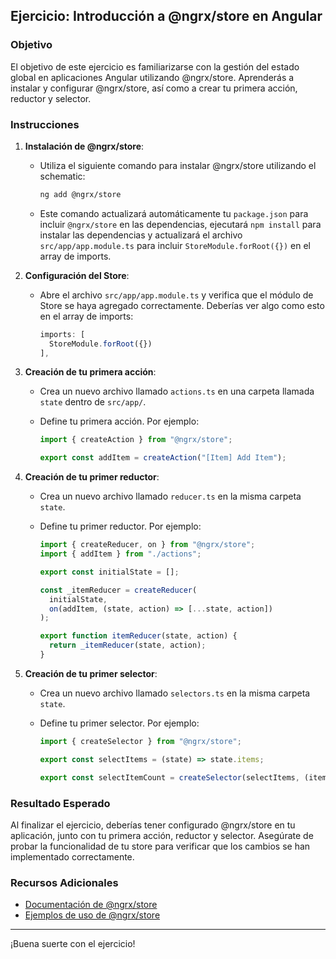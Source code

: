 ## Ejercicio: Introducción a @ngrx/store en Angular

### Objetivo

El objetivo de este ejercicio es familiarizarse con la gestión del estado global en aplicaciones Angular utilizando @ngrx/store. Aprenderás a instalar y configurar @ngrx/store, así como a crear tu primera acción, reductor y selector.

### Instrucciones

1. **Instalación de @ngrx/store**:

   - Utiliza el siguiente comando para instalar @ngrx/store utilizando el schematic:
     ```bash
     ng add @ngrx/store
     ```
   - Este comando actualizará automáticamente tu `package.json` para incluir `@ngrx/store` en las dependencias, ejecutará `npm install` para instalar las dependencias y actualizará el archivo `src/app/app.module.ts` para incluir `StoreModule.forRoot({})` en el array de imports.

2. **Configuración del Store**:

   - Abre el archivo `src/app/app.module.ts` y verifica que el módulo de Store se haya agregado correctamente. Deberías ver algo como esto en el array de imports:
     ```typescript
     imports: [
       StoreModule.forRoot({})
     ],
     ```

3. **Creación de tu primera acción**:

   - Crea un nuevo archivo llamado `actions.ts` en una carpeta llamada `state` dentro de `src/app/`.
   - Define tu primera acción. Por ejemplo:

     ```typescript
     import { createAction } from "@ngrx/store";

     export const addItem = createAction("[Item] Add Item");
     ```

4. **Creación de tu primer reductor**:

   - Crea un nuevo archivo llamado `reducer.ts` en la misma carpeta `state`.
   - Define tu primer reductor. Por ejemplo:

     ```typescript
     import { createReducer, on } from "@ngrx/store";
     import { addItem } from "./actions";

     export const initialState = [];

     const _itemReducer = createReducer(
       initialState,
       on(addItem, (state, action) => [...state, action])
     );

     export function itemReducer(state, action) {
       return _itemReducer(state, action);
     }
     ```

5. **Creación de tu primer selector**:

   - Crea un nuevo archivo llamado `selectors.ts` en la misma carpeta `state`.
   - Define tu primer selector. Por ejemplo:

     ```typescript
     import { createSelector } from "@ngrx/store";

     export const selectItems = (state) => state.items;

     export const selectItemCount = createSelector(selectItems, (items) => items.length);
     ```

### Resultado Esperado

Al finalizar el ejercicio, deberías tener configurado @ngrx/store en tu aplicación, junto con tu primera acción, reductor y selector. Asegúrate de probar la funcionalidad de tu store para verificar que los cambios se han implementado correctamente.

### Recursos Adicionales

- [Documentación de @ngrx/store](https://ngrx.io/guide/store)
- [Ejemplos de uso de @ngrx/store](https://ngrx.io/guide/store#usage)

---

¡Buena suerte con el ejercicio!
